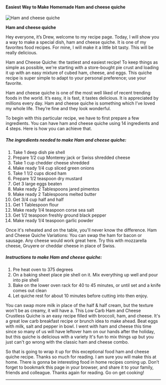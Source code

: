             

#### Easiest Way to Make Homemade Ham and cheese quiche

![Ham and cheese quiche](https://img-global.cpcdn.com/recipes/392ff96e4ecc2570/751x532cq70/ham-and-cheese-quiche-recipe-main-photo.jpg)

**Ham and cheese quiche**

Hey everyone, it’s Drew, welcome to my recipe page. Today, I will show you a way to make a special dish, ham and cheese quiche. It is one of my favorites food recipes. For mine, I will make it a little bit tasty. This will be really delicious.

Ham and Cheese Quiche: the tastiest and easiest recipe! To keep things as simple as possible, we're starting with a store-bought pie crust and loading it up with an easy mixture of cubed ham, cheese, and eggs. This quiche recipe is super simple to adapt to your personal preference; use your favorite.

Ham and cheese quiche is one of the most well liked of recent trending foods in the world. It’s easy, it is fast, it tastes delicious. It is appreciated by millions every day. Ham and cheese quiche is something which I’ve loved my whole life. They’re fine and they look wonderful.

To begin with this particular recipe, we have to first prepare a few ingredients. You can have ham and cheese quiche using 14 ingredients and 4 steps. Here is how you can achieve that.

##### The ingredients needed to make Ham and cheese quiche:

1.  Take 1 deep dish pie shell
2.  Prepare 1/2 cup Monterey jack or Swiss shredded cheese
3.  Take 1 cup chedder cheese shredded
4.  Make ready 1/4 cup sliced green onions
5.  Take 1 1/2 cups diced ham
6.  Prepare 1/2 teaspoon dry mustard
7.  Get 3 large eggs beaten
8.  Make ready 2 Tablespoons jared pimentos
9.  Make ready 2 Tablespoons melted butter
10.  Get 3/4 cup half and half
11.  Get 1 Tablespoon flour
12.  Make ready 1/4 teaspoon corse sea salt
13.  Get 1/2 teaspoon freshly ground black pepper
14.  Make ready 1/4 teaspoon garlic powder

Once it's reheated and on the table, you'll never know the difference. Ham and Cheese Quiche Variations: You can swap the ham for bacon or sausage. Any cheese would work great here. Try this with mozzarella cheese, Gruyere or cheddar cheese in place of Swiss.

##### Instructions to make Ham and cheese quiche:

1.  Pre heat oven to 375 degrees
2.  On a baking sheet place pie shell on it. Mix everything up well and pour into pie shell
3.  Bake on the lower oven rack for 40 to 45 minutes, or until set and a knife comes out clean
4.  Let quiche rest for about 10 minutes before cutting into then enjoy.

You can swap more milk in place of the half & half cream, but the texture won't be as creamy, it will have a. This Low Carb Ham and Cheese Crustless Quiche is an easy recipe filled with broccoli, ham, and cheese. It's a great low carb breakfast recipe or brunch idea to make ahead. Beat eggs with milk, salt and pepper in bowl. I went with ham and cheese this time since so many of us will have leftover ham on our hands after the holiday, but this quiche is delicious with a variety It's fun to mix things up but you just can't go wrong with the classic ham and cheese combo.

So that is going to wrap it up for this exceptional food ham and cheese quiche recipe. Thanks so much for reading. I am sure you will make this at home. There is gonna be interesting food in home recipes coming up. Don’t forget to bookmark this page in your browser, and share it to your family, friends and colleague. Thanks again for reading. Go on get cooking!

* * *